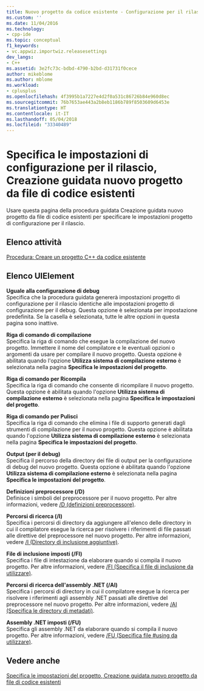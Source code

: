 ```yaml
---
title: Nuovo progetto da codice esistente - Configurazione per il rilascio | Documenti Microsoft
ms.custom: ''
ms.date: 11/04/2016
ms.technology:
- cpp-ide
ms.topic: conceptual
f1_keywords:
- vc.appwiz.importwiz.releasesettings
dev_langs:
- C++
ms.assetid: 3e2fc73c-bdbd-4790-b2bd-d31731f0cece
author: mikeblome
ms.author: mblome
ms.workload:
- cplusplus
ms.openlocfilehash: 4f3995b1a7227e4d2f0a531c86726b84e960d8ec
ms.sourcegitcommit: 76b7653ae443a2b8eb1186b789f8503609d6453e
ms.translationtype: HT
ms.contentlocale: it-IT
ms.lasthandoff: 05/04/2018
ms.locfileid: "33340489"
---
```

# <a name="specify-release-configuration-settings-create-new-project-from-existing-code-files-wizard"></a>Specifica le impostazioni di configurazione per il rilascio, Creazione guidata nuovo progetto da file di codice esistenti
Usare questa pagina della procedura guidata Creazione guidata nuovo progetto da file di codice esistenti per specificare le impostazioni progetto di configurazione per il rilascio.  
  
## <a name="task-list"></a>Elenco attività  
 [Procedura: Creare un progetto C++ da codice esistente](../ide/how-to-create-a-cpp-project-from-existing-code.md)  
  
## <a name="uielement-list"></a>Elenco UIElement  
 **Uguale alla configurazione di debug**  
 Specifica che la procedura guidata genererà impostazioni progetto di configurazione per il rilascio identiche alle impostazioni progetto di configurazione per il debug. Questa opzione è selezionata per impostazione predefinita. Se la casella è selezionata, tutte le altre opzioni in questa pagina sono inattive.  
  
 **Riga di comando di compilazione**  
 Specifica la riga di comando che esegue la compilazione del nuovo progetto. Immettere il nome del compilatore e le eventuali opzioni o argomenti da usare per compilare il nuovo progetto. Questa opzione è abilitata quando l'opzione **Utilizza sistema di compilazione esterno** è selezionata nella pagina **Specifica le impostazioni del progetto**.  
  
 **Riga di comando per Ricompila**  
 Specifica la riga di comando che consente di ricompilare il nuovo progetto. Questa opzione è abilitata quando l'opzione **Utilizza sistema di compilazione esterno** è selezionata nella pagina **Specifica le impostazioni del progetto**.  
  
 **Riga di comando per Pulisci**  
 Specifica la riga di comando che elimina i file di supporto generati dagli strumenti di compilazione per il nuovo progetto. Questa opzione è abilitata quando l'opzione **Utilizza sistema di compilazione esterno** è selezionata nella pagina **Specifica le impostazioni del progetto**.  
  
 **Output (per il debug)**  
 Specifica il percorso della directory dei file di output per la configurazione di debug del nuovo progetto. Questa opzione è abilitata quando l'opzione **Utilizza sistema di compilazione esterno** è selezionata nella pagina **Specifica le impostazioni del progetto**.  
  
 **Definizioni preprocessore (/D)**  
 Definisce i simboli del preprocessore per il nuovo progetto. Per altre informazioni, vedere [/D (definizioni preprocessore)](../build/reference/d-preprocessor-definitions.md).  
  
 **Percorsi di ricerca (/I)**  
 Specifica i percorsi di directory da aggiungere all'elenco delle directory in cui il compilatore esegue la ricerca per risolvere i riferimenti di file passati alle direttive del preprocessore nel nuovo progetto. Per altre informazioni, vedere [/I (Directory di inclusione aggiuntive)](../build/reference/i-additional-include-directories.md).  
  
 **File di inclusione imposti (/FI)**  
 Specifica i file di intestazione da elaborare quando si compila il nuovo progetto. Per altre informazioni, vedere [/FI (Specifica il file di inclusione da utilizzare)](../build/reference/fi-name-forced-include-file.md).  
  
 **Percorsi di ricerca dell'assembly .NET (/AI)**  
 Specifica i percorsi di directory in cui il compilatore esegue la ricerca per risolvere i riferimenti agli assembly .NET passati alle direttive del preprocessore nel nuovo progetto. Per altre informazioni, vedere [/AI (Specifica le directory di metadati)](../build/reference/ai-specify-metadata-directories.md).  
  
 **Assembly .NET imposti (/FU)**  
 Specifica gli assembly .NET da elaborare quando si compila il nuovo progetto. Per altre informazioni, vedere [/FU (Specifica file #using da utilizzare)](../build/reference/fu-name-forced-hash-using-file.md).  
  
## <a name="see-also"></a>Vedere anche  
 [Specifica le impostazioni del progetto, Creazione guidata nuovo progetto da file di codice esistenti](../ide/specify-project-settings-create-new-project-from-existing-code-files-wizard.md)